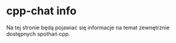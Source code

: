 # cpp-chat info

Na tej stronie będą pojawiać się informacje na temat zewnętrznie dostępnych spothań cpp.
